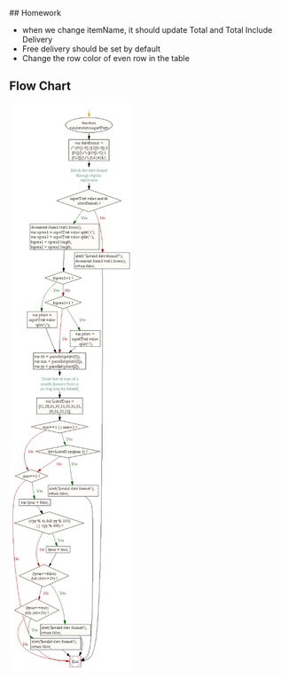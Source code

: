 ## Homework

- when we change itemName, it should update Total and Total Include Delivery
- Free delivery should be set by default
- Change the row color of even row in the table

## Flow Chart

![alt text](./images/flow-chart.jpeg)
